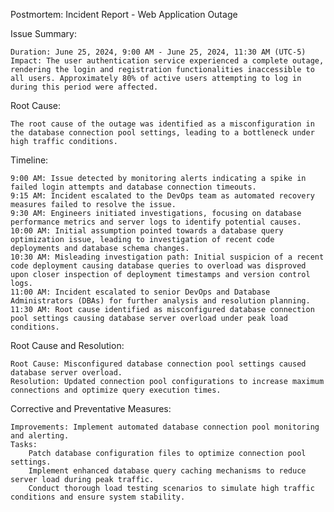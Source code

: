 Postmortem: Incident Report - Web Application Outage

Issue Summary:

    Duration: June 25, 2024, 9:00 AM - June 25, 2024, 11:30 AM (UTC-5)
    Impact: The user authentication service experienced a complete outage, rendering the login and registration functionalities inaccessible to all users. Approximately 80% of active users attempting to log in during this period were affected.

Root Cause:

    The root cause of the outage was identified as a misconfiguration in the database connection pool settings, leading to a bottleneck under high traffic conditions.

Timeline:

    9:00 AM: Issue detected by monitoring alerts indicating a spike in failed login attempts and database connection timeouts.
    9:15 AM: Incident escalated to the DevOps team as automated recovery measures failed to resolve the issue.
    9:30 AM: Engineers initiated investigations, focusing on database performance metrics and server logs to identify potential causes.
    10:00 AM: Initial assumption pointed towards a database query optimization issue, leading to investigation of recent code deployments and database schema changes.
    10:30 AM: Misleading investigation path: Initial suspicion of a recent code deployment causing database queries to overload was disproved upon closer inspection of deployment timestamps and version control logs.
    11:00 AM: Incident escalated to senior DevOps and Database Administrators (DBAs) for further analysis and resolution planning.
    11:30 AM: Root cause identified as misconfigured database connection pool settings causing database server overload under peak load conditions.

Root Cause and Resolution:

    Root Cause: Misconfigured database connection pool settings caused database server overload.
    Resolution: Updated connection pool configurations to increase maximum connections and optimize query execution times.

Corrective and Preventative Measures:

    Improvements: Implement automated database connection pool monitoring and alerting.
    Tasks:
        Patch database configuration files to optimize connection pool settings.
        Implement enhanced database query caching mechanisms to reduce server load during peak traffic.
        Conduct thorough load testing scenarios to simulate high traffic conditions and ensure system stability.
